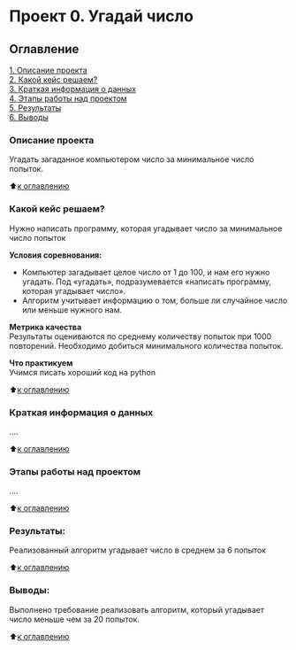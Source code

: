 # Проект 0. Угадай число

## Оглавление
[1. Описание проекта](#Описание-проекта)  
[2. Какой кейс решаем?](#Какой-кейс-решаем)  
[3. Краткая информация о данных](#Краткая-информация-о-данных)  
[4. Этапы работы над проектом](#Этапы-работы-над-проектом)  
[5. Результаты](#Результаты)    
[6. Выводы](#Выводы) 

### Описание проекта
Угадать загаданное компьютером число за минимальное число попыток.

:arrow_up:[к оглавлению](#Оглавление)


### Какой кейс решаем?
Нужно написать программу, которая угадывает число за минимальное число попыток

**Условия соревнования:**
- Компьютер загадывает целое число от 1 до 100, и нам его нужно угадать. Под «угадать», подразумевается «написать программу, которая угадывает число».
- Алгоритм учитывает информацию о том, больше ли случайное число или меньше нужного нам.

**Метрика качества**     
Результаты оцениваются по среднему количеству попыток при 1000 повторений. Необходимо добиться минимального количества попыток.

**Что практикуем**     
Учимся писать хороший код на python

:arrow_up:[к оглавлению](#Оглавление)


### Краткая информация о данных
....

:arrow_up:[к оглавлению](#Оглавление)


### Этапы работы над проектом
....

:arrow_up:[к оглавлению](#Оглавление)


### Результаты:
Реализованный алгоритм угадывает число в среднем за 6 попыток

:arrow_up:[к оглавлению](#Оглавление)


### Выводы:
Выполнено требование реализовать алгоритм, который угадывает число меньше чем за 20 попыток.

:arrow_up:[к оглавлению](#Оглавление)

